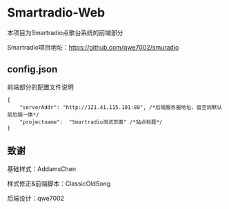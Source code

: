 # Smartradio-Web
 本项目为Smartradio点歌台系统的前端部分

 Smartradio项目地址：https://github.com/qwe7002/smuradio

## config.json
前端部分的配置文件说明

	{
		"serverAddr": "http://121.41.115.101:88", /*后端服务器地址，留空则默认前后端一体*/
		"projectname":  "Smartradio测试页面" /*站点标题*/
	}

## 致谢
基础样式：AddamsChen

样式修正&前端脚本：ClassicOldSong

后端设计：qwe7002
